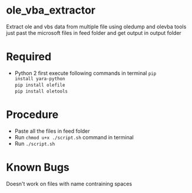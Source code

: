 # ole_vba_extractor
Extract ole and vbs data from multiple file using oledump and olevba tools just past the microsoft files in feed folder and get output in output folder
# Required
- Python 2
first execute following commands in terminal
<code>pip install yara-python</code><br>
<code>pip install olefile</code><br>
<code>pip install oletools</code><br>
# Procedure
- Paste all the files in feed folder
- Run <code>chmod u+x ./script.sh</code> command in terminal
- Run <code>./script.sh</code>
# Known Bugs
<emp> Doesn't work on files with name contraining spaces </emp>
